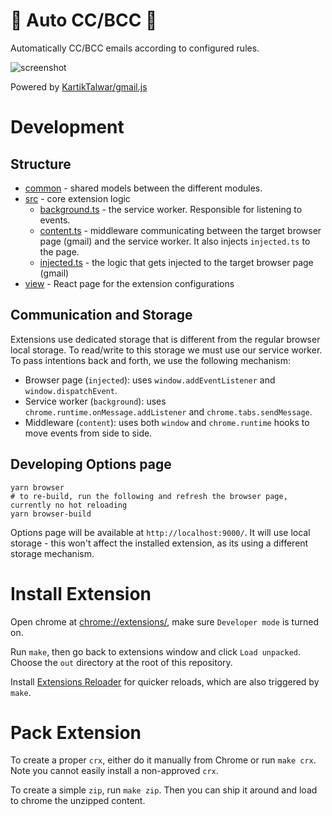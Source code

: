 # 📩 Auto CC/BCC 📩

Automatically CC/BCC emails according to configured rules.

![screenshot](https://i.imgur.com/1lJy1v8.png)

Powered by [KartikTalwar/gmail.js](https://github.com/KartikTalwar/gmail.js)

# Development

## Structure

* [common](common) - shared models between the different modules.
* [src](src) - core extension logic
    * [background.ts](src/background.ts) - the service worker. Responsible for listening to events.
    * [content.ts](src/content.ts) - middleware communicating between the target browser page (gmail) and the service worker. It also injects `injected.ts` to the page.
    * [injected.ts](src/injected.ts) - the logic that gets injected to the target browser page (gmail)
* [view](view) - React page for the extension configurations

## Communication and Storage

Extensions use dedicated storage that is different from the regular browser local storage. To read/write to this storage we must use our service worker. To pass intentions back and forth, we use the following mechanism:

* Browser page (`injected`): uses `window.addEventListener` and `window.dispatchEvent`.
* Service worker (`background`): uses `chrome.runtime.onMessage.addListener` and `chrome.tabs.sendMessage`.
* Middleware (`content`): uses both `window` and `chrome.runtime` hooks to move events from side to side.

## Developing Options page

```shell
yarn browser
# to re-build, run the following and refresh the browser page, currently no hot reloading
yarn browser-build
```

Options page will be available at `http://localhost:9000/`. It will use local storage - this won't affect the installed extension, as its using a different storage mechanism.

# Install Extension

Open chrome at [chrome://extensions/](chrome://extensions/), make sure `Developer mode` is turned on.

Run `make`, then go back to extensions window and click `Load unpacked`. Choose the `out` directory at the root of this repository.

Install [Extensions Reloader](https://chrome.google.com/webstore/detail/extensions-reloader/fimgfedafeadlieiabdeeaodndnlbhid?hl=en) for quicker reloads, which are also triggered by `make`.

# Pack Extension

To create a proper `crx`, either do it manually from Chrome or run `make crx`. Note you cannot easily install a non-approved `crx`.

To create a simple `zip`, run `make zip`. Then you can ship it around and load to chrome the unzipped content.
